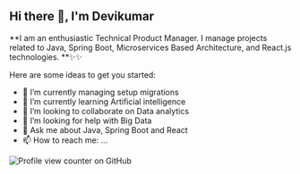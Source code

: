## Hi there 👋, I'm Devikumar

**I am an enthusiastic Technical Product Manager. I manage projects related to Java, Spring Boot, Microservices Based Architecture, and React.js technologies.
**✨✨

Here are some ideas to get you started:

- 🔭 I’m currently managing setup migrations
- 🌱 I’m currently learning Artificial intelligence
- 👯 I’m looking to collaborate on Data analytics
- 🤔 I’m looking for help with Big Data
- 💬 Ask me about Java, Spring Boot and React
- 📫 How to reach me: ...

![Profile view counter on GitHub](https://github.com/devikumar)
